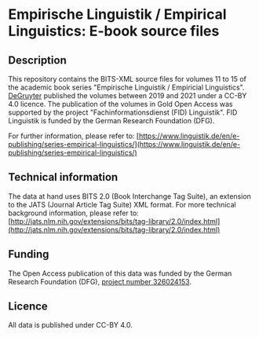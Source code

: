 # Empirische Linguistik / Empirical Linguistics: E-book source files

## Description

This repository contains the BITS-XML source files for volumes 11 to 15 of the academic book series "Empirische Linguistik / Empiricial Linguistics". [DeGruyter](https://www.degruyter.com/serial/EL-B/html) published the volumes between 2019 and 2021 under a CC-BY 4.0 licence. The publication of the volumes in Gold Open Access was supported by the project "Fachinformationsdienst (FID) Linguistik". FID Linguistik is funded by the German Research Foundation (DFG).

For further information, please refer to: [https://www.linguistik.de/en/e-publishing/series-empirical-linguistics/](https://www.linguistik.de/en/e-publishing/series-empirical-linguistics/)

## Technical information

The data at hand uses BITS 2.0 (Book Interchange Tag Suite), an extension to the JATS (Journal Article Tag Suite) XML format. For more technical background information, please refer to: [http://jats.nlm.nih.gov/extensions/bits/tag-library/2.0/index.html](http://jats.nlm.nih.gov/extensions/bits/tag-library/2.0/index.html)

## Funding
The Open Access publication of this data was funded by the German Research Foundation (DFG), [project number 326024153](https://gepris.dfg.de/gepris/projekt/326024153).

## Licence
All data is published under CC-BY 4.0.
